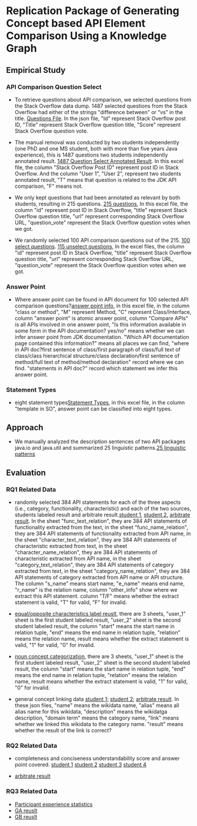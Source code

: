 # Replication Package of Generating Concept based API Element Comparison Using a Knowledge Graph

## Empirical Study

### API Comparison Question Select

- To retrieve questions about API comparison, we selected questions from the Stack Overflow data dump. 1487 selected questions from the Stack Overflow had either of the strings "difference between" or “vs” in the title. [Questions File](https://github.com/ICSE2020APIComp/ICSE2020APIComp.github.io/blob/master/question_select/1487_all_questions.json). In the json file, "Id" represent Stack Overflow post ID, "Title" represent Stack Overflow question title, "Score" represent Stack Overflow question vote.


- The manual removal was conducted by two students independently (one PhD and one MS student, both with more than five years Java experience), this is 1487 questions two students independently annotated result. [1487 Question Select Annotated Result](https://github.com/ICSE2020APIComp/ICSE2020APIComp.github.io/blob/master/question_select/1487_Question_Select_annotated_result.xlsx). In this excel file, the column "Stack Overflow Post ID" represent post ID in Stack Overflow. And the column "User 1", "User 2", represent two students annotated result, "T" means that question is related to the JDK API comparison, "F" means not.

- We only kept questions that had been annotated as relevant by both students, resulting in 215 questions. [215 questions](https://github.com/ICSE2020APIComp/ICSE2020APIComp.github.io/blob/master/question_select/215_questions), In this excel file, the column "id" represent post ID in Stack Overflow, "title" represent Stack Overflow question title, "url" represent corresponding Stack Overflow URL, "question_vote" represent the Stack Overflow question votes when we got.

- We randomly selected 100 API comparison questions out of the 215. [100 select questions](https://github.com/ICSE2020APIComp/ICSE2020APIComp.github.io/blob/master/question_select/100_select_question.xlsx). [115 unselect questions](https://github.com/ICSE2020APIComp/ICSE2020APIComp.github.io/blob/master/question_select/115_unselect_question.xlsx), In the excel files, the column "id" represent post ID in Stack Overflow, "title" represent Stack Overflow question title, "url" represent corresponding Stack Overflow URL, "question_vote" represent the Stack Overflow question votes when we got.


### Answer Point

- Where answer point can be found in API document for 100 selected API comparison questions?[answer point info](https://github.com/ICSE2020APIComp/ICSE2020APIComp.github.io/blob/master/question_select/answer_point.xlsx), in this excel file, in the column "class or method", "M" represent Method, "C" represent Class/Interface, column "answer point" is atomic answer point, column "Compare APIs" is all APIs involved in one answer point, "Is this information available in some form in the API documentation? yes/no" means whether we can infer answer point from JDK documentation. "Which API documentation page contained this information?" means all places we can find, "where in API doc?first sentence of class/first paragraph of class/full text of class/class hierarchical structure/class declaration/first sentence of method/full text of method/method declaration" record where we can find. "statements in API doc?" record which statement we infer this answer point.

### Statement Types

- eight statement types[Statement Types](https://github.com/ICSE2020APIComp/ICSE2020APIComp.github.io/blob/master/classification_of_knowledge_types.xlsx), in this excel file, in the column "template in SO", answer point can be classified into eight types.


## Approach

- We manually analyzed the description sentences of two API packages java.io and java.util and summarized 25 linguistic patterns.[25 linguistic patterns](https://github.com/ICSE2020APIComp/ICSE2020APIComp.github.io/blob/master/template/template.md)

## Evaluation
### RQ1 Related Data
- randomly selected 384 API statements for each of the three aspects (i.e., category, functionality, characteristic) and each of the two sources, students labeled result and arbitrate result.[student 1](https://github.com/ICSE2020APIComp/ICSE2020APIComp.github.io/blob/master/RQ1/extract_relations_Integration_user_1.xlsx), [student 2](https://github.com/ICSE2020APIComp/ICSE2020APIComp.github.io/blob/master/RQ1/extract_relations_integration_user_2.xlsx), [arbitrate result](https://github.com/ICSE2020APIComp/ICSE2020APIComp.github.io/blob/master/RQ1/extract_relations_Integration_arbitrate.xlsx). In the sheet "func_text_relation", they are 384 API statements of functionality extracted from the text, in the sheet "func_name_relation", they are 384 API statements of functionality extracted from API name, in the sheet "character_text_relation", they are 384 API statements of characteristic extracted from text, in the sheet "character_name_relation", they are 384 API statements of characteristic extracted from API name, in the sheet "category_text_relation", they are 384 API statements of category extracted from text, in the sheet "category_name_relation", they are 384 API statements of category extracted from API name or API structure. The column "s_name" means start name, "e_name" means end name, "r_name" is the relation name, column "other_info" show where we extract this API statement. column "T/F" means whether the extract statement is valid, "T" for valid, "F" for invalid.  

- [equal/opposite characteristics label reuslt](https://github.com/ICSE2020APIComp/ICSE2020APIComp.github.io/blob/master/RQ1/384_synonyms_antonym_arbitrate.xlsx), there are 3 sheets, "user_1" sheet is the first student labeled result, "user_2" sheet is the second student labeled result, the column "start" means the start name in relation tuple, "end" means the end name in relation tuple, "relation" means the relation name, result means whether the extract statement is valid, "1" for valid, "0" for invalid.  

- [noun concept categorization](https://github.com/ICSE2020APIComp/ICSE2020APIComp.github.io/blob/master/RQ1/384_np_suffix_prefix_with_arbitrate.xlsx), there are 3 sheets, "user_1" sheet is the first student labeled result, "user_2" sheet is the second student labeled result, the column "start" means the start name in relation tuple, "end" means the end name in relation tuple, "relation" means the relation name, result means whether the extract statement is valid, "1" for valid, "0" for invalid.


- general concept linking data [student 1](https://github.com/ICSE2020APIComp/ICSE2020APIComp.github.io/blob/master/RQ1/384_random_select_wikidata_1.json); [student 2](https://github.com/ICSE2020APIComp/ICSE2020APIComp.github.io/blob/master/RQ1/384_random_select_wikidata_2.json); [arbitrate result](https://github.com/ICSE2020APIComp/ICSE2020APIComp.github.io/blob/master/RQ1/384_random_select_wikidata_Arbitrate.json). In these json files, "name" means the wikidata name, "alias" means all alias name for this wikidata, "description" means the wikidatga description, "domain term" means the category name, "link" means whether we linked this wikidata to the category name. "result" means whether the result of the link is correct?

### RQ2 Related Data
- completeness and conciseness understandability score and answer point covered. [student 1](https://github.com/ICSE2020APIComp/ICSE2020APIComp.github.io/blob/master/RQ2/rq_2_1.xlsx) [student 2](https://github.com/ICSE2020APIComp/ICSE2020APIComp.github.io/blob/master/RQ2/rq_2_2.xlsx) [student 3](https://github.com/ICSE2020APIComp/ICSE2020APIComp.github.io/blob/master/RQ2/rq_2_3.xlsx) [student 4](https://github.com/ICSE2020APIComp/ICSE2020APIComp.github.io/blob/master/RQ2/rq_2_4.xlsx)

- [arbitrate result](https://github.com/ICSE2020APIComp/ICSE2020APIComp.github.io/blob/master/RQ2/RQ2_Arbitrate.xlsx)

### RQ3 Related Data
- [Participant experience statistics](https://github.com/ICSE2020APIComp/ICSE2020APIComp.github.io/blob/master/RQ3/experience.xlsx) 
- [GA reuslt](https://github.com/ICSE2020APIComp/ICSE2020APIComp.github.io/blob/master/RQ3/result/GA/) 
- [GB reuslt](https://github.com/ICSE2020APIComp/ICSE2020APIComp.github.io/blob/master/RQ3/result/GB/)
